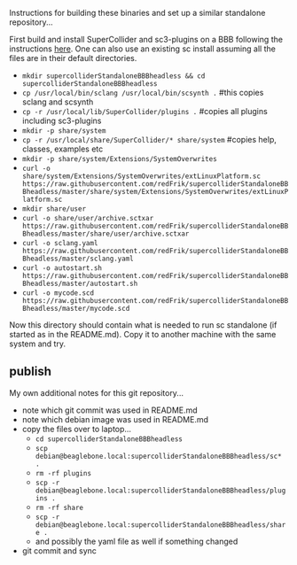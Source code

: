 Instructions for building these binaries and set up a similar standalone repository...

First build and install SuperCollider and sc3-plugins on a BBB following the instructions [here](http://supercollider.github.io/development/building-beagleboneblack). One can also use an existing sc install assuming all the files are in their default directories.

* `mkdir supercolliderStandaloneBBBheadless && cd supercolliderStandaloneBBBheadless`
* `cp /usr/local/bin/sclang /usr/local/bin/scsynth .` #this copies sclang and scsynth
* `cp -r /usr/local/lib/SuperCollider/plugins .` #copies all plugins including sc3-plugins
* `mkdir -p share/system`
* `cp -r /usr/local/share/SuperCollider/* share/system` #copies help, classes, examples etc
* `mkdir -p share/system/Extensions/SystemOverwrites`
* `curl -o share/system/Extensions/SystemOverwrites/extLinuxPlatform.sc https://raw.githubusercontent.com/redFrik/supercolliderStandaloneBBBheadless/master/share/system/Extensions/SystemOverwrites/extLinuxPlatform.sc`
* `mkdir share/user`
* `curl -o share/user/archive.sctxar https://raw.githubusercontent.com/redFrik/supercolliderStandaloneBBBheadless/master/share/user/archive.sctxar`
* `curl -o sclang.yaml https://raw.githubusercontent.com/redFrik/supercolliderStandaloneBBBheadless/master/sclang.yaml`
* `curl -o autostart.sh https://raw.githubusercontent.com/redFrik/supercolliderStandaloneBBBheadless/master/autostart.sh`
* `curl -o mycode.scd https://raw.githubusercontent.com/redFrik/supercolliderStandaloneBBBheadless/master/mycode.scd`

Now this directory should contain what is needed to run sc standalone (if started as in the README.md). Copy it to another machine with the same system and try.

publish
--
My own additional notes for this git repository...

* note which git commit was used in README.md
* note which debian image was used in README.md
* copy the files over to laptop...
  * `cd supercolliderStandaloneBBBheadless`
  * `scp debian@beaglebone.local:supercolliderStandaloneBBBheadless/sc* .`
  * `rm -rf plugins`
  * `scp -r debian@beaglebone.local:supercolliderStandaloneBBBheadless/plugins .`
  * `rm -rf share`
  * `scp -r debian@beaglebone.local:supercolliderStandaloneBBBheadless/share .`
  * and possibly the yaml file as well if something changed
* git commit and sync

